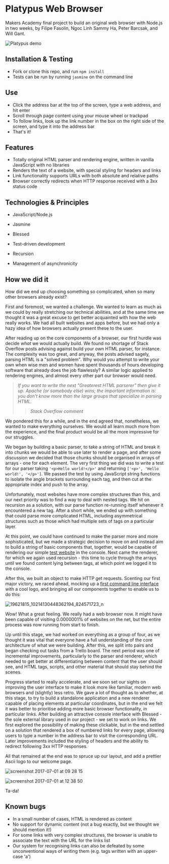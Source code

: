 
Platypus Web Browser
=================

Makers Academy final project to build an original web browser with Node.js in two weeks, by Filipe Fasolin, Ngoc Linh Sammy Ha, Peter Barcsak, and Will Gant.

![Platypus demo](https://media.giphy.com/media/l4FGCv3TyOLaM9p5K/giphy.gif)

Installation & Testing
--------

* Fork or clone this repo, and run `npm install`
* Tests can be run by running `jasmine` on the command line

Use
--------

* Click the address bar at the top of the screen, type a web address, and hit enter
* Scroll through page content using your mouse wheel or trackpad
* To follow links, look up the link number in the box on the right side of the screen, and type it into the address bar
* That's it!

Features
--------

* Totally original HTML parser and rendering engine, written in vanilla JavaScript with no libraries
* Renders the text of a website, with special styling for headers and links
* Link functionality supports URLs with both absolute and relative paths
* Browser correctly redirects when HTTP response received with a 3xx status code

Technologies & Principles
--------

* JavaScript/Node.js
* Jasmine
* Blessed

* Test-driven development
* Recursion
* Management of asynchronicity

How we did it
--------

How did we end up choosing something so complicated, when so many other browsers already exist?

First and foremost, we wanted a challenge. We wanted to learn as much as we could by really stretching our technical abilities, and at the same time we thought it was a great excuse to get better acquainted with how the web really works. We had all built websites and apps before, but we had only a hazy idea of how browsers actually present these to the user.

After reading up on the core components of a browser, our first hurdle was decide *what* we would actually build. We found no shortage of Stack Overflow posts advising against build your own HTML parser, for instance. The complexity was too great, and anyway, the posts advised sagely, parsing HTML is a "solved problem". Why would you attempt to write your own when wise men and women have spent thousands of hours developing software that already does the job flawlessly? A similar logic applied to rendering engines, and almost every other part our browser would need.

> *If you want to write the next "Greaterest HTML parserer" then give it up. Apache (or somebody else) wins; the important information is: you don't know more than the large groups that specialize in parsing HTML.*
>> <cite>Stack Overflow comment</cite>

We pondered this for a while, and in the end agreed that, nonetheless, we wanted to make everything ourselves. We would all learn much more from the experience, and the final product would be all the more impressive for our struggles.

We began by building a basic parser, to take a string of HTML and break it into chunks we would be able to use later to render a page, and after some discussion we decided that those chunks should be organised in arrays of arrays - one for each element. The very first thing we did was to write a test for our parser taking `'<p>Hello world!</p>'` and returning `['<p>', 'Hello world!', '</p>']`. We passed the test by using JavaScript string functions to isolate the angle brackets surrounding each tag, and then cut at the appropriate index and push to the array.

Unfortunately, most websites have more complex structures than this, and our next priority was to find a way to deal with nested tags. We hit on recursion as a solution, with our parse function re-running itself whenever it encountered a new tag. After a short while, we ended up with something that could parse more complicated HTML, including asymmetrical structures such as those which had multiple sets of tags on a particular layer.

At this point, we could have continued to make the parser more and more sophisticated, but we made a strategic decision to move on and instead aim to build a string of basic components that, together, would be capable of rendering our simple [test website](http://web-browser-test.herokuapp.com/) in the console. Next came the renderer, for which we again used recursion - this time to cycle through the arrays until we found content lying between tags, at which point we logged it to the console.

After this, we built an object to make HTTP get requests. Scenting our first major victory, we raced ahead, mocking up a [first command line interface](https://github.com/ffasolin/web-browser/blob/master/platypus.js) with a cool logo, and bringing all our components together to enable us to do this:

![19621815_10214130448362194_824571723_n](https://user-images.githubusercontent.com/20523607/27761462-09363e64-5e54-11e7-9da5-ea11f73d8492.png)

Wow! What a great feeling. We really had a web browser now. It might have been capable of visiting 0.0000001% of websites on the net, but the entire process was now running from start to finish.

Up until this stage, we had worked on everything as a group of four, as we thought it was vital that everyone have a full understanding of the core architecture of what we were building. After this, we split into pairs and began checking out tasks from a Trello board. The next period was one of incremental improvements, particularly to the parser and renderer, which needed to get better at differentiating between content that the user should see, and HTML tags, scripts, and other material that should stay behind the scenes.

Progress started to really accelerate, and we soon set our sights on improving the user interface to make it look more like familiar, modern web browsers and (slightly) less retro. We gave a lot of thought as to whether, at this stage, to try to build a standalone application and a new renderer capable of placing elements at particular coordinates, but in the end we felt it was better to prioritise adding more basic browser functionality, in particular links. After building an attractive console interface with Blessed - the sole external library used in our project - we set to work on links. We first explored the possibility of making these clickable, but in the end settled on a solution that rendered a box of numbered links for every page, allowing users to type a number in the address bar to visit the corresponding URL. Later improvements included the styling of headers and the ability to redirect following 3xx HTTP responses.

All that remained at the end was to spruce up our layout, and add a prettier Ascii logo to our welcome page.

![screenshot 2017-07-01 at 09 28 15](https://user-images.githubusercontent.com/20523607/27761720-8d476e80-5e59-11e7-9430-39334187968e.png)

![screenshot 2017-07-01 at 12 38 50](https://user-images.githubusercontent.com/20523607/27761752-45f4559c-5e5a-11e7-83df-675225bfe5c5.png)

Ta-da!

Known bugs
--------

* In a small number of cases, HTML is rendered as content
* No support for dynamic content (not a bug exactly, but we thought we should mention it!)
* For some links with very complex structures, the browser is unable to associate the text with the URL for the links list
* Our system for recognising links can also be defeated by some unconventional ways of writing them (e.g. tags written with an upper-case 'a')
